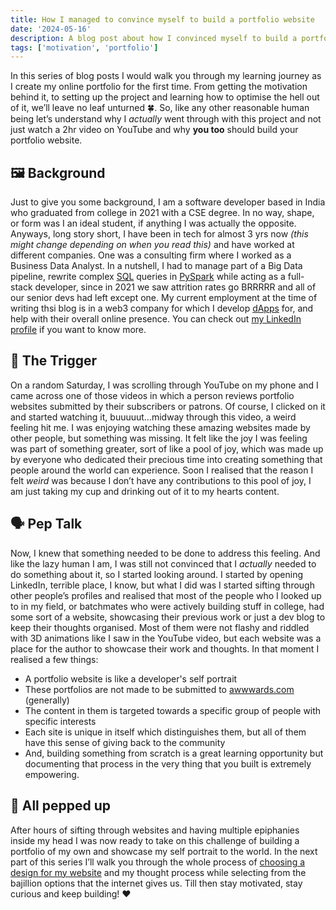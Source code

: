 ```yaml
---
title: How I managed to convince myself to build a portfolio website
date: '2024-05-16'
description: A blog post about how I convinced myself to build a portfolio website and the thought process behind it.
tags: ['motivation', 'portfolio']
---
```


In this series of blog posts I would walk you through my learning journey as I create my online portfolio for the first time. From getting the motivation behind it, to setting up the project and learning how to optimise the hell out of it, we’ll leave no leaf unturned 🍀. So, like any other reasonable human being let’s understand why I _actually_ went through with this project and not just watch a 2hr video on YouTube and why **you too** should build your portfolio website.

## 🖼️ Background

Just to give you some background, I am a software developer based in India who graduated from college in 2021 with a CSE degree. In no way, shape, or form was I an ideal student, if anything I was actually the opposite. Anyways, long story short, I have been in tech for almost 3 yrs now _(this might change depending on when you read this)_ and have worked at different companies. One was a consulting firm where I worked as a Business Data Analyst. In a nutshell, I had to manage part of a Big Data pipeline, rewrite complex [SQL](https://www.reddit.com/r/explainlikeimfive/comments/1jid0b/eli5_what_is_a_database_and_what_is_sql_language/) queries in [PySpark](https://spark.apache.org/docs/latest/api/python/index.html) while acting as a full-stack developer, since in 2021 we saw attrition rates go BRRRRR and all of our senior devs had left except one. My current employment at the time of writing thsi blog is in a web3 company for which I develop [dApps](https://www.investopedia.com/terms/d/decentralized-applications-dapps.asp) for, and help with their overall online presence. You can check out [my LinkedIn profile](https://www.linkedin.com/in/souvikmishra/) if you want to know more.

## 🔫 The Trigger

On a random Saturday, I was scrolling through YouTube on my phone and I came across one of those videos in which a person reviews portfolio websites submitted by their subscribers or patrons. Of course, I clicked on it and started watching it, buuuuut…midway through this video, a weird feeling hit me. I was enjoying watching these amazing websites made by other people, but something was missing. It felt like the joy I was feeling was part of something greater, sort of like a pool of joy, which was made up by everyone who dedicated their precious time into creating something that people around the world can experience. Soon I realised that the reason I felt _weird_ was because I don’t have any contributions to this pool of joy, I am just taking my cup and drinking out of it to my hearts content.

## 🗣️ Pep Talk

Now, I knew that something needed to be done to address this feeling. And like the lazy human I am, I was still not convinced that I _actually_ needed to do something about it, so I started looking around. I started by opening LinkedIn, terrible place, I know, but what I did was I started sifting through other people’s profiles and realised that most of the people who I looked up to in my field, or batchmates who were actively building stuff in college, had some sort of a website, showcasing their previous work or just a dev blog to keep their thoughts organised. Most of them were not flashy and riddled with 3D animations like I saw in the YouTube video, but each website was a place for the author to showcase their work and thoughts. In that moment I realised a few things:

- A portfolio website is like a developer's self portrait
- These portfolios are not made to be submitted to [awwwards.com](http://awwwards.com) (generally)
- The content in them is targeted towards a specific group of people with specific interests
- Each site is unique in itself which distinguishes them, but all of them have this sense of giving back to the community
- And, building something from scratch is a great learning opportunity but documenting that process in the very thing that you built is extremely empowering.

## 🤩 All pepped up

After hours of sifting through websites and having multiple epiphanies inside my head I was now ready to take on this challenge of building a portfolio of my own and showcase my self portrait to the world. In the next part of this series I’ll walk you through the whole process of [choosing a design for my website](/blog/building_portfolio_2) and my thought process while selecting from the bajillion options that the internet gives us. Till then stay motivated, stay curious and keep building! ❤️
